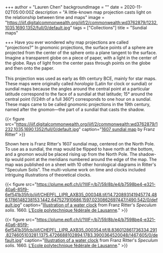 +++
author = "Lauren Chen"
backgroundImage = ""
date = 2020-11-02T05:00:00Z
description = "A little-known map projection casts light on the relationship between time and maps"
image = "https://iiif.digitalcommonwealth.org/iiif/2/commonwealth:wd3762879/1232,1035,1690,1352/full/0/default.jpg"
tags = ["Collections"]
title = "Sundial maps"

+++
Have you ever wondered why map projections are called "projections?" In gnomonic projections, the surface points of a sphere are projected from the center of the sphere onto a plane tangent to the surface. Imagine a transparent globe on a piece of paper, with a light in the center of the globe. Rays of light from the center pass through points on the globe and then onto the paper. ⁠  
⁠  
This projection was used as early as 6th century BCE, mainly for star maps. These maps were originally called _horologia_ (Latin for clock or sundial) or sundial maps because the angles around the central point at a particular latitude correspond to the face of a sundial at that latitude; 15° around the central point (1/24th of a full 360°) corresponds to one hour on a sundial. These maps came to be called gnomonic projections in the 19th century, named after the gnomon—the part of a sundial that casts the shadow.⁠

⁠{{< figure src="https://iiif.digitalcommonwealth.org/iiif/2/commonwealth:wd3762879/1232,1035,1690,1352/full/0/default.jpg" caption="[1607 sundial map](https://collections.leventhalmap.org/search/commonwealth:wd3762861) by Franz Ritter" >}}

Shown here is Franz Ritter's 1607 sundial map, centered on the North Pole. To use as a sundial, the map would be flipped to have north at the bottom, and a gnomon would be placed rising up from the North Pole. The shadow-tip would point at the meridians numbered around the edge of the map.⁠ The map was published on a sheet with 10 other horological diagrams in Ritter's "Speculum Solis". The multi-volume work on time and clocks included intriguing illustrations of theoretical clocks.⁠

{{< figure src="https://plume.epfl.ch/i/?IIIF=/b7/59/8b/e4/b7598be4-e321-40a6-85f9-6ef541b35fcb/iiif/CHEPFL_LIPR_AXB35_000348.tif/14.720893141945774,486.1786148238153,1442.647527910686,1597.0230862697447/!490,542/0/default.jpg" caption="[Illustration of a water clock](plume.epfl.ch/idviewer/1534/348) from Franz Ritter's _Speculum solis_. 1660. [L'Ecole polytechnique fédérale de Lausanne](https://plume.epfl.ch/)." >}}

{{< figure src="https://plume.epfl.ch/i/?IIIF=/b7/59/8b/e4/b7598be4-e321-40a6-85f9-6ef541b35fcb/iiif/CHEPFL_LIPR_AXB35_000354.tif/8.836012861736334,291.8274605103281,1375.4726688102894,1783.3900364520048/!467,605/0/default.jpg" caption="[Illustration of a water clock](plume.epfl.ch/idviewer/1534/354) from Franz Ritter's _Speculum solis_. 1660. [L'Ecole polytechnique fédérale de Lausanne](https://plume.epfl.ch/)." >}}